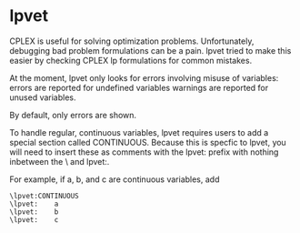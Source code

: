 # lpvet

CPLEX is useful for solving optimization problems.
Unfortunately, debugging bad problem formulations can be a pain.
lpvet tried to make this easier by checking CPLEX lp formulations for common mistakes.

At the moment, lpvet only looks for errors involving misuse of variables:
errors are reported for undefined variables
warnings are reported for unused variables.

By default, only errors are shown.

To handle regular, continuous variables, lpvet requires users to add a special section called CONTINUOUS.
Because this is specfic to lpvet, you will need to insert these as comments with the lpvet: prefix with nothing inbetween the \ and lpvet:.

For example, if a, b, and c are continuous variables, add

```
\lpvet:CONTINUOUS
\lpvet:    a
\lpvet:    b
\lpvet:	   c
```
